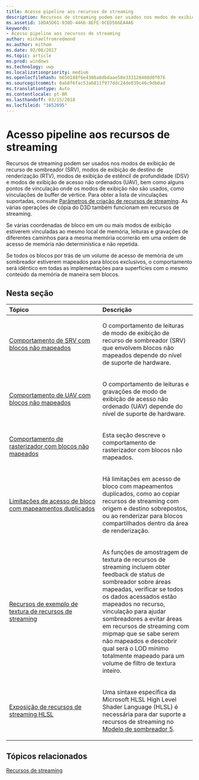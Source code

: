 ```yaml
---
title: Acesso pipeline aos recursos de streaming
description: Recursos de streaming podem ser usados nos modos de exibição de recurso de sombreador (SRV), modos de exibição de destino de renderização (RTV), modos de exibição de estêncil de profundidade (DSV) e modos de exibição de acesso não ordenados (UAV), bem como alguns pontos de vinculação onde os modos de exibição não são usados, como vinculações de buffer de vértice.
ms.assetid: 18DA5D61-930D-4466-8EFE-0CED566EA4A6
keywords:
- Acesso pipeline aos recursos de streaming
author: michaelfromredmond
ms.author: mithom
ms.date: 02/08/2017
ms.topic: article
ms.prod: windows
ms.technology: uwp
ms.localizationpriority: medium
ms.openlocfilehash: b650188f6e4306a8dbdaae58e333128408d0f076
ms.sourcegitcommit: 0ab8f6fac53a6811f977ddc24de039c46c9db0ad
ms.translationtype: Auto
ms.contentlocale: pt-BR
ms.lasthandoff: 03/15/2018
ms.locfileid: "1652695"
---
```

# <a name="pipeline-access-to-streaming-resources"></a>Acesso pipeline aos recursos de streaming


Recursos de streaming podem ser usados nos modos de exibição de recurso de sombreador (SRV), modos de exibição de destino de renderização (RTV), modos de exibição de estêncil de profundidade (DSV) e modos de exibição de acesso não ordenados (UAV), bem como alguns pontos de vinculação onde os modos de exibição não são usados, como vinculações de buffer de vértice. Para obter a lista de vinculações suportadas, consulte [Parâmetros de criação de recursos de streaming](streaming-resource-creation-parameters.md). As várias operações de cópia do D3D também funcionam em recursos de streaming.

Se várias coordenadas de bloco em um ou mais modos de exibição estiverem vinculadas ao mesmo local de memória, leituras e gravações de diferentes caminhos para a mesma memória ocorrerão em uma ordem de acesso de memória não determinística e não repetida.

Se todos os blocos por trás de um volume de acesso de memória de um sombreador estiverem mapeados para blocos exclusivos, o comportamento será idêntico em todas as implementações para superfícies com o mesmo conteúdo da memória de maneira sem blocos.

## <a name="span-idin-this-sectionspanin-this-section"></a><span id="in-this-section"></span>Nesta seção


<table>
<colgroup>
<col width="50%" />
<col width="50%" />
</colgroup>
<thead>
<tr class="header">
<th align="left">Tópico</th>
<th align="left">Descrição</th>
</tr>
</thead>
<tbody>
<tr class="odd">
<td align="left"><p><a href="srv-behavior-with-non-mapped-tiles.md">Comportamento de SRV com blocos não mapeados</a></p></td>
<td align="left"><p>O comportamento de leituras de modo de exibição de recurso de sombreador (SRV) que envolvem blocos não mapeados depende do nível de suporte de hardware.</p></td>
</tr>
<tr class="even">
<td align="left"><p><a href="uav-behavior-with-non-mapped-tiles.md">Comportamento de UAV com blocos não mapeados</a></p></td>
<td align="left"><p>O comportamento de leituras e gravações de modo de exibição de acesso não ordenado (UAV) depende do nível de suporte de hardware.</p></td>
</tr>
<tr class="odd">
<td align="left"><p><a href="rasterizer-behavior-with-non-mapped-tiles.md">Comportamento de rasterizador com blocos não mapeados</a></p></td>
<td align="left"><p>Esta seção descreve o comportamento de rasterizador com blocos não mapeados.</p></td>
</tr>
<tr class="even">
<td align="left"><p><a href="tile-access-limitations-with-duplicate-mappings.md">Limitações de acesso de bloco com mapeamentos duplicados</a></p></td>
<td align="left"><p>Há limitações em acesso de bloco com mapeamentos duplicados, como ao copiar recursos de streaming com origem e destino sobrepostos, ou ao renderizar para blocos compartilhados dentro da área de renderização.</p></td>
</tr>
<tr class="odd">
<td align="left"><p><a href="streaming-resources-texture-sampling-features.md">Recursos de exemplo de textura de recursos de streaming</a></p></td>
<td align="left"><p>As funções de amostragem de textura de recursos de streaming incluem obter feedback de status de sombreador sobre áreas mapeadas, verificar se todos os dados acessados estão mapeados no recurso, vinculação para ajudar sombreadores a evitar áreas em recursos de streaming com mipmap que se sabe serem não mapeados e descobrir qual será o LOD mínimo totalmente mapeado para um volume de filtro de textura inteiro.</p></td>
</tr>
<tr class="even">
<td align="left"><p><a href="hlsl-streaming-resources-exposure.md">Exposição de recursos de streaming HLSL</a></p></td>
<td align="left"><p>Uma sintaxe específica da Microsoft HLSL High Level Shader Language (HLSL) é necessária para dar suporte a recursos de streaming no <a href="https://msdn.microsoft.com/library/windows/desktop/ff471356">Modelo de sombreador 5</a>.</p></td>
</tr>
</tbody>
</table>

 

## <a name="span-idrelated-topicsspanrelated-topics"></a><span id="related-topics"></span>Tópicos relacionados


[Recursos de streaming](streaming-resources.md)

 

 




